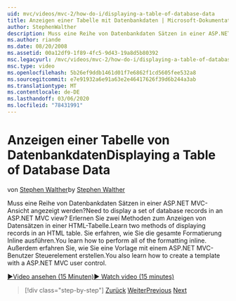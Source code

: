 ```yaml
---
uid: mvc/videos/mvc-2/how-do-i/displaying-a-table-of-database-data
title: Anzeigen einer Tabelle mit Datenbankdaten | Microsoft-Dokumentation
author: StephenWalther
description: Muss eine Reihe von Datenbankdaten Sätzen in einer ASP.NET MVC-Ansicht angezeigt werden? Erlernen Sie zwei Methoden zum Anzeigen von Datensätzen in einer HTML-Tabelle. Sie erfahren, wie Sie alles ausführen...
ms.author: riande
ms.date: 08/20/2008
ms.assetid: 00a12df9-1f89-4fc5-9d43-19a8d5b80392
msc.legacyurl: /mvc/videos/mvc-2/how-do-i/displaying-a-table-of-database-data
msc.type: video
ms.openlocfilehash: 5b26ef9ddb1461d01f7e6862f1cd5605fee532a8
ms.sourcegitcommit: e7e91932a6e91a63e2e46417626f39d6b244a3ab
ms.translationtype: MT
ms.contentlocale: de-DE
ms.lasthandoff: 03/06/2020
ms.locfileid: "78431991"
---
```

# <a name="displaying-a-table-of-database-data"></a><span data-ttu-id="d1e27-105">Anzeigen einer Tabelle von Datenbankdaten</span><span class="sxs-lookup"><span data-stu-id="d1e27-105">Displaying a Table of Database Data</span></span>

<span data-ttu-id="d1e27-106">von [Stephen Walther](https://github.com/StephenWalther)</span><span class="sxs-lookup"><span data-stu-id="d1e27-106">by [Stephen Walther](https://github.com/StephenWalther)</span></span>

<span data-ttu-id="d1e27-107">Muss eine Reihe von Datenbankdaten Sätzen in einer ASP.NET MVC-Ansicht angezeigt werden?</span><span class="sxs-lookup"><span data-stu-id="d1e27-107">Need to display a set of database records in an ASP.NET MVC view?</span></span> <span data-ttu-id="d1e27-108">Erlernen Sie zwei Methoden zum Anzeigen von Datensätzen in einer HTML-Tabelle.</span><span class="sxs-lookup"><span data-stu-id="d1e27-108">Learn two methods of displaying records in an HTML table.</span></span> <span data-ttu-id="d1e27-109">Sie erfahren, wie Sie die gesamte Formatierung Inline ausführen.</span><span class="sxs-lookup"><span data-stu-id="d1e27-109">You learn how to perform all of the formatting inline.</span></span> <span data-ttu-id="d1e27-110">Außerdem erfahren Sie, wie Sie eine Vorlage mit einem ASP.NET MVC-Benutzer Steuerelement erstellen.</span><span class="sxs-lookup"><span data-stu-id="d1e27-110">You also learn how to create a template with a ASP.NET MVC user control.</span></span>

[<span data-ttu-id="d1e27-111">&#9654;Video ansehen (15 Minuten)</span><span class="sxs-lookup"><span data-stu-id="d1e27-111">&#9654; Watch video (15 minutes)</span></span>](https://channel9.msdn.com/Blogs/ASP-NET-Site-Videos/displaying-a-table-of-database-data)

> [!div class="step-by-step"]
> <span data-ttu-id="d1e27-112">[Zurück](creating-model-classes-with-linq-to-sql.md)
> [Weiter](what-is-aspnet-mvc-80-minute-technical-video-for-developers-building-nerddinner.md)</span><span class="sxs-lookup"><span data-stu-id="d1e27-112">[Previous](creating-model-classes-with-linq-to-sql.md)
[Next](what-is-aspnet-mvc-80-minute-technical-video-for-developers-building-nerddinner.md)</span></span>
